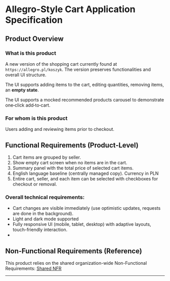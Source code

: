 # Allegro-Style Cart Application Specification

## Product Overview

###  What is this product
A new version of the shopping cart currently found at `https://allegro.pl/koszyk`.
The version preserves functionalities and overall UI structure.

The UI supports adding items to the cart, editing quantities, removing items, an **empty state**.

The UI supports a mocked recommended products carousel to demonstrate one‑click add‑to‑cart.

### For whom is this product
Users adding and reviewing items prior to checkout.

## Functional Requirements (Product-Level)

1. Cart items are grouped by seller.
2. Show empty cart screen when no items are in the cart.
3. Summary panel with the total price of selected cart items.
4. English language baseline (centrally managed copy). Currency in PLN
5. Entire cart, seller, and each item can be selected with checkboxes for checkout or removal.

### Overall technical requirements:
- Cart changes are visible immediately (use optimistic updates, requests are done in the background).
- Light and dark mode supported
- Fully responsive UI (mobile, tablet, desktop) with adaptive layouts, touch-friendly interaction.
-

## Non-Functional Requirements (Reference)
This product relies on the shared organization-wide Non-Functional Requirements: [Shared NFR](SHARED-NFR.md)

---
